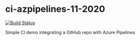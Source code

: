 # ci-azpipelines-11-2020
[![Build Status](https://ronbolinger.visualstudio.com/Demo%20-%20AZ%20Pipelines%20with%20GitHub%20repo/_apis/build/status/ronbolinger.ci-azpipelines-11-2020?branchName=master)](https://ronbolinger.visualstudio.com/Demo%20-%20AZ%20Pipelines%20with%20GitHub%20repo/_build/latest?definitionId=5&branchName=master)

Simple CI demo integrating a GitHub repo with Azure Pipelines
